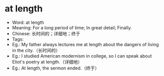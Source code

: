 # at length

- Word: at length
- Meaning: For a long period of time; In great detail; Finally.
- Chinese: 长时间的；详细地；终于
- Tags: 
- Eg.: My father always lectures me at length about the dangers of living in the city.（长时间的）
- Eg.: I studied American modernism in college, so I can speak about Eliot's poetry at length.（详细地）
- Eg.: At length, the sermon ended.（终于）
